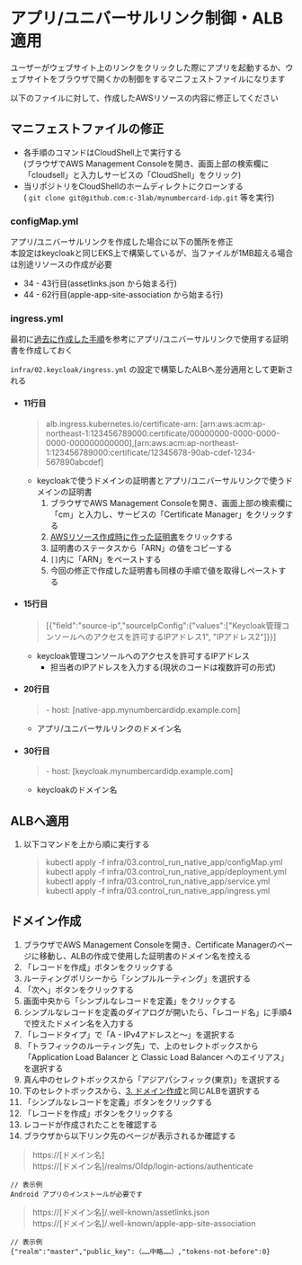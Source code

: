 # アプリ/ユニバーサルリンク制御・ALB適用

ユーザーがウェブサイト上のリンクをクリックした際にアプリを起動するか、ウェブサイトをブラウザで開くかの制御をするマニフェストファイルになります

以下のファイルに対して、作成したAWSリソースの内容に修正してください

## マニフェストファイルの修正

* 各手順のコマンドはCloudShell上で実行する\
  (ブラウザでAWS Management Consoleを開き、画面上部の検索欄に「cloudsell」と入力しサービスの「CloudShell」をクリック)
* 当リポジトリをCloudShellのホームディレクトにクローンする\
  ( `git clone git@github.com:c-3lab/mynumbercard-idp.git` 等を実行)

### configMap.yml

アプリ/ユニバーサルリンクを作成した場合に以下の箇所を修正\
本設定はkeycloakと同じEKS上で構築しているが、当ファイルが1MB超える場合は別途リソースの作成が必要

* 34 - 43行目(assetlinks.json から始まる行)
* 44 - 62行目(apple-app-site-association から始まる行)

### ingress.yml

最初に[過去に作成した手順](../README.md/#route53)を参考にアプリ/ユニバーサルリンクで使用する証明書を作成しておく

`infra/02.keycloak/ingress.yml` の設定で構築したALBへ差分適用として更新される

* #### 11行目

    > alb.ingress.kubernetes.io/certificate-arn: [arn:aws:acm:ap-northeast-1:123456789000:certificate/00000000-0000-0000-0000-000000000000],[arn:aws:acm:ap-northeast-1:123456789000:certificate/12345678-90ab-cdef-1234-567890abcdef]
  * keycloakで使うドメインの証明書とアプリ/ユニバーサルリンクで使うドメインの証明書
    1. ブラウザでAWS Management Consoleを開き、画面上部の検索欄に「cm」と入力し、サービスの「Certificate Manager」をクリックする
    2. [AWSリソース作成時に作った証明書](../README.md/#証明書の発行)をクリックする
    3. 証明書のステータスから「ARN」の値をコピーする
    4. `[]`内に「ARN」をペーストする
    5. 今回の修正で作成した証明書も同様の手順で値を取得しペーストする

* #### 15行目

    > [{"field":"source-ip","sourceIpConfig":{"values":["Keycloak管理コンソールへのアクセスを許可するIPアドレス1", "IPアドレス2"]}}]
  * keycloak管理コンソールへのアクセスを許可するIPアドレス
    * 担当者のIPアドレスを入力する(現状のコードは複数許可の形式)

* #### 20行目

    > \- host: [native-app.mynumbercardidp.example.com]
  * アプリ/ユニバーサルリンクのドメイン名

* #### 30行目

    > \- host: [keycloak.mynumbercardidp.example.com]
  * keycloakのドメイン名

## ALBへ適用

  1. 以下コマンドを上から順に実行する
     > kubectl apply -f infra/03.control_run_native_app/configMap.yml \
     > kubectl apply -f infra/03.control_run_native_app/deployment.yml \
     > kubectl apply -f infra/03.control_run_native_app/service.yml \
     > kubectl apply -f infra/03.control_run_native_app/ingress.yml

## ドメイン作成

  1. ブラウザでAWS Management Consoleを開き、Certificate Managerのページに移動し、ALBの作成で使用した証明書のドメイン名を控える
  2. 「レコードを作成」ボタンをクリックする
  3. ルーティングポリシーから「シンプルルーティング」を選択する
  4. 「次へ」ボタンをクリックする
  5. 画面中央から「シンプルなレコードを定義」をクリックする
  6. シンプルなレコードを定義のダイアログが開いたら、「レコード名」に手順4で控えたドメイン名を入力する
  7. 「レコードタイプ」で「A - IPv4アドレスと～」を選択する
  8. 「トラフィックのルーティング先」で、上のセレクトボックスから「Application Load Balancer と Classic Load Balancer へのエイリアス」を選択する
  9. 真ん中のセレクトボックスから「アジアパシフィック(東京)」を選択する
  10. 下のセレクトボックスから、[3. ドメイン作成](../02.keycloak/README.md/#3-ドメイン作成)と同じALBを選択する
  11. 「シンプルなレコードを定義」ボタンをクリックする
  12. 「レコードを作成」ボタンをクリックする
  13. レコードが作成されたことを確認する
  14. ブラウザから以下リンク先のページが表示されるか確認する
   > https://[ドメイン名] \
   > https://[ドメイン名]/realms/OIdp/login-actions/authenticate

    // 表示例
    Android アプリのインストールが必要です

   > https://[ドメイン名]/.well-known/assetlinks.json \
   > https://[ドメイン名]/.well-known/apple-app-site-association

    // 表示例
    {"realm":"master","public_key":（……中略……）,"tokens-not-before":0}